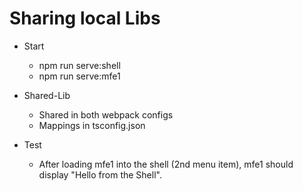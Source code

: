 # Sharing local Libs

- Start
  - npm run serve:shell
  - npm run serve:mfe1

- Shared-Lib
  - Shared in both webpack configs
  - Mappings in tsconfig.json

- Test
  - After loading mfe1 into the shell (2nd menu item), mfe1 should display "Hello from the Shell".

